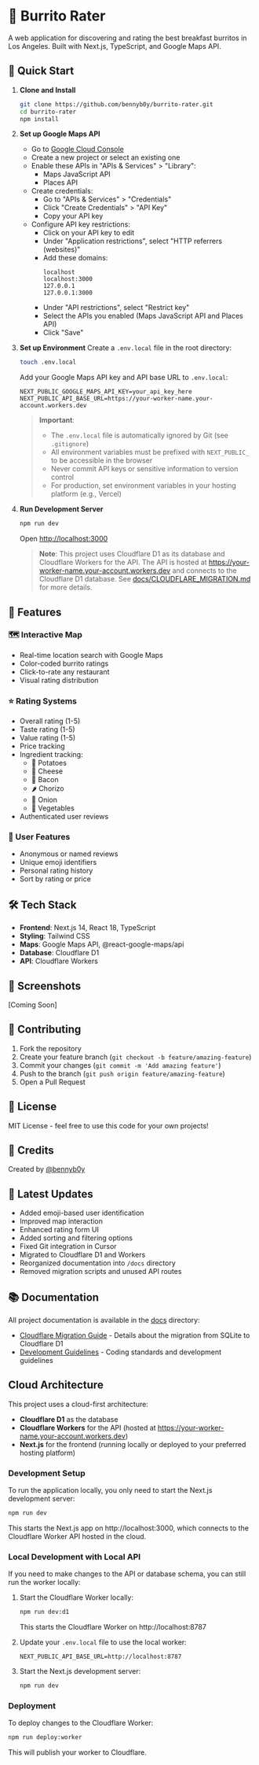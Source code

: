 # 🌯 Burrito Rater

A web application for discovering and rating the best breakfast burritos in Los Angeles. Built with Next.js, TypeScript, and Google Maps API.

## 🚀 Quick Start

1. **Clone and Install**
   ```bash
   git clone https://github.com/bennyb0y/burrito-rater.git
   cd burrito-rater
   npm install
   ```

2. **Set up Google Maps API**
   - Go to [Google Cloud Console](https://console.cloud.google.com/)
   - Create a new project or select an existing one
   - Enable these APIs in "APIs & Services" > "Library":
     - Maps JavaScript API
     - Places API
   - Create credentials:
     - Go to "APIs & Services" > "Credentials"
     - Click "Create Credentials" > "API Key"
     - Copy your API key
   - Configure API key restrictions:
     - Click on your API key to edit
     - Under "Application restrictions", select "HTTP referrers (websites)"
     - Add these domains:
       ```
       localhost
       localhost:3000
       127.0.0.1
       127.0.0.1:3000
       ```
     - Under "API restrictions", select "Restrict key"
     - Select the APIs you enabled (Maps JavaScript API and Places API)
     - Click "Save"

3. **Set up Environment**
   Create a `.env.local` file in the root directory:
   ```bash
   touch .env.local
   ```
   
   Add your Google Maps API key and API base URL to `.env.local`:
   ```
   NEXT_PUBLIC_GOOGLE_MAPS_API_KEY=your_api_key_here
   NEXT_PUBLIC_API_BASE_URL=https://your-worker-name.your-account.workers.dev
   ```
   
   > **Important**: 
   > - The `.env.local` file is automatically ignored by Git (see `.gitignore`)
   > - All environment variables must be prefixed with `NEXT_PUBLIC_` to be accessible in the browser
   > - Never commit API keys or sensitive information to version control
   > - For production, set environment variables in your hosting platform (e.g., Vercel)

4. **Run Development Server**
   ```bash
   npm run dev
   ```
   Open [http://localhost:3000](http://localhost:3000)

   > **Note**: This project uses Cloudflare D1 as its database and Cloudflare Workers for the API. The API is hosted at https://your-worker-name.your-account.workers.dev and connects to the Cloudflare D1 database. See [docs/CLOUDFLARE_MIGRATION.md](docs/CLOUDFLARE_MIGRATION.md) for more details.

## 🎯 Features

### 🗺️ Interactive Map
- Real-time location search with Google Maps
- Color-coded burrito ratings
- Click-to-rate any restaurant
- Visual rating distribution

### ⭐ Rating Systems
- Overall rating (1-5)
- Taste rating (1-5)
- Value rating (1-5)
- Price tracking
- Ingredient tracking:
  - 🥔 Potatoes
  - 🧀 Cheese
  - 🥓 Bacon
  - 🌶️ Chorizo
  - 🧅 Onion
  - 🥬 Vegetables
- Authenticated user reviews

### 👤 User Features
- Anonymous or named reviews
- Unique emoji identifiers
- Personal rating history
- Sort by rating or price

## 🛠️ Tech Stack

- **Frontend**: Next.js 14, React 18, TypeScript
- **Styling**: Tailwind CSS
- **Maps**: Google Maps API, @react-google-maps/api
- **Database**: Cloudflare D1
- **API**: Cloudflare Workers

## 📱 Screenshots

[Coming Soon]

## 🤝 Contributing

1. Fork the repository
2. Create your feature branch (`git checkout -b feature/amazing-feature`)
3. Commit your changes (`git commit -m 'Add amazing feature'`)
4. Push to the branch (`git push origin feature/amazing-feature`)
5. Open a Pull Request

## 📝 License

MIT License - feel free to use this code for your own projects!

## 🙏 Credits

Created by [@bennyb0y](https://github.com/bennyb0y)

## 🔄 Latest Updates

- Added emoji-based user identification
- Improved map interaction
- Enhanced rating form UI
- Added sorting and filtering options
- Fixed Git integration in Cursor
- Migrated to Cloudflare D1 and Workers
- Reorganized documentation into `/docs` directory
- Removed migration scripts and unused API routes

## 📚 Documentation

All project documentation is available in the [docs](./docs) directory:

- [Cloudflare Migration Guide](./docs/CLOUDFLARE_MIGRATION.md) - Details about the migration from SQLite to Cloudflare D1
- [Development Guidelines](./docs/CURSOR_RULES.md) - Coding standards and development guidelines

## Cloud Architecture

This project uses a cloud-first architecture:

- **Cloudflare D1** as the database
- **Cloudflare Workers** for the API (hosted at https://your-worker-name.your-account.workers.dev)
- **Next.js** for the frontend (running locally or deployed to your preferred hosting platform)

### Development Setup

To run the application locally, you only need to start the Next.js development server:

```bash
npm run dev
```

This starts the Next.js app on http://localhost:3000, which connects to the Cloudflare Worker API hosted in the cloud.

### Local Development with Local API

If you need to make changes to the API or database schema, you can still run the worker locally:

1. Start the Cloudflare Worker locally:
   ```bash
   npm run dev:d1
   ```
   This starts the Cloudflare Worker on http://localhost:8787

2. Update your `.env.local` file to use the local worker:
   ```
   NEXT_PUBLIC_API_BASE_URL=http://localhost:8787
   ```

3. Start the Next.js development server:
   ```bash
   npm run dev
   ```

### Deployment

To deploy changes to the Cloudflare Worker:

```bash
npm run deploy:worker
```

This will publish your worker to Cloudflare.

